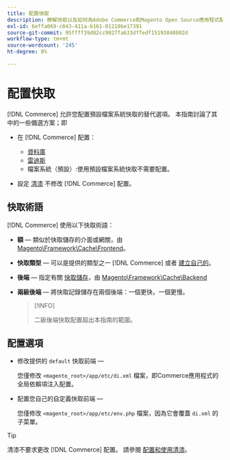 ```yaml
---
title: 配置快取
description: 瞭解快取以及如何為Adobe Commerce和Magento Open Source應用程式配置快取機制。
exl-id: 6effa069-c043-411a-b161-01210be17391
source-git-commit: 95ffff39d82cc9027fa633dffedf15193040802d
workflow-type: tm+mt
source-wordcount: '245'
ht-degree: 0%

---
```


# 配置快取

[!DNL Commerce] 允許您配置預設檔案系統快取的替代選項。 本指南討論了其中的一些備選方案；即

- 在 [!DNL Commerce] 配置：

   - [資料庫](https://developer.adobe.com/commerce/php/development/cache/partial/database-caching/)
   - [雷迪斯](config-redis.md)
   - 檔案系統（預設）:使用預設檔案系統快取不需要配置。

- 設定 [清漆](config-varnish.md) 不修改 [!DNL Commerce] 配置。

## 快取術語

[!DNL Commerce] 使用以下快取術語：

- **額** — 類似於快取儲存的介面或網關，由 [Magento\Framework\Cache\Frontend](https://github.com/magento/magento2/tree/2.4/lib/internal/Magento/Framework/Cache/Frontend)。
- **快取類型** — 可以是提供的類型之一 [!DNL Commerce] 或者 [建立自己的](https://developer.adobe.com/commerce/php/development/cache/partial/cache-type/)。
- **後端** — 指定有關 [快取儲存](https://framework.zend.com/manual/1.12/en/zend.cache.backends.html)，由 [Magento\Framework\Cache\Backend](https://github.com/magento/magento2/tree/2.4/lib/internal/Magento/Framework/Cache/Backend)
- **兩級後端** — 將快取記錄儲存在兩個後端：一個更快，一個更慢。

   >[!INFO]
   >
   >二級後端快取配置超出本指南的範圍。

## 配置選項

- 修改提供的 `default` 快取前端 — 

   您僅修改 `<magento_root>/app/etc/di.xml` 檔案，即Commerce應用程式的全局依賴項注入配置。

- 配置您自己的自定義快取前端 — 

   您僅修改 `<magento_root>/app/etc/env.php` 檔案，因為它會覆蓋 `di.xml` 的子菜單。

>[!TIP]
>
>清漆不要求更改 [!DNL Commerce] 配置。 請參閱 [配置和使用清漆](config-varnish.md)。

